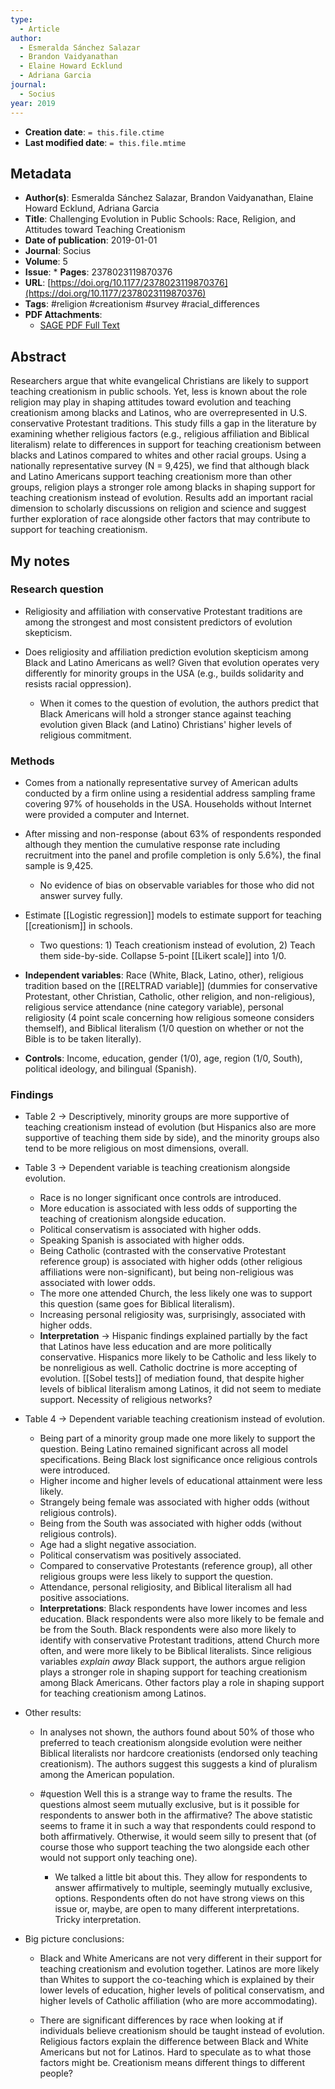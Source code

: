 ```yaml
---
type:
  - Article
author:
  - Esmeralda Sánchez Salazar
  - Brandon Vaidyanathan
  - Elaine Howard Ecklund
  - Adriana Garcia
journal:
  - Socius
year: 2019
---
```


* **Creation date**: `= this.file.ctime`
* **Last modified date**: `= this.file.mtime`

## Metadata

* **Author(s)**: Esmeralda Sánchez Salazar, Brandon Vaidyanathan, Elaine Howard Ecklund, Adriana Garcia
* **Title**: Challenging Evolution in Public Schools: Race, Religion, and Attitudes toward Teaching Creationism
* **Date of publication**: 2019-01-01
* **Journal**: Socius
* **Volume**: 5
* **Issue**: * **Pages**: 2378023119870376
* **URL**: [https://doi.org/10.1177/2378023119870376](https://doi.org/10.1177/2378023119870376)
* **Tags**: #religion #creationism #survey #racial_differences
* **PDF Attachments**:
  * [SAGE PDF Full Text](zotero://open-pdf/library/items/MPTMDBZV)

## Abstract

Researchers argue that white evangelical Christians are likely to support teaching creationism in public schools. Yet, less is known about the role religion may play in shaping attitudes toward evolution and teaching creationism among blacks and Latinos, who are overrepresented in U.S. conservative Protestant traditions. This study fills a gap in the literature by examining whether religious factors (e.g., religious affiliation and Biblical literalism) relate to differences in support for teaching creationism between blacks and Latinos compared to whites and other racial groups. Using a nationally representative survey (N = 9,425), we find that although black and Latino Americans support teaching creationism more than other groups, religion plays a stronger role among blacks in shaping support for teaching creationism instead of evolution. Results add an important racial dimension to scholarly discussions on religion and science and suggest further exploration of race alongside other factors that may contribute to support for teaching creationism.

## My notes

### Research question

* Religiosity and affiliation with conservative Protestant traditions are among the strongest and most consistent predictors of evolution skepticism.
  
* Does religiosity and affiliation prediction evolution skepticism among Black and Latino Americans as well? Given that evolution operates very differently for minority groups in the USA (e.g., builds solidarity and resists racial oppression).
  
	* When it comes to the question of evolution, the authors predict that Black Americans will hold a stronger stance against teaching evolution given Black (and Latino) Christians' higher levels of religious commitment.

### Methods

* Comes from a nationally representative survey of American adults conducted by a firm online using a residential address sampling frame covering 97% of households in the USA. Households without Internet were provided a computer and Internet.
  
* After missing and non-response (about 63% of respondents responded although they mention the cumulative response rate including recruitment into the panel and profile completion is only 5.6%), the final sample is 9,425.
  
	* No evidence of bias on observable variables for those who did not answer survey fully.
	  
* Estimate [[Logistic regression]] models to estimate support for teaching [[creationism]] in schools.
	* Two questions: 1) Teach creationism instead of evolution, 2) Teach them side-by-side. Collapse 5-point  [[Likert scale]] into 1/0.
	  
* **Independent variables**: Race (White, Black, Latino, other), religious tradition based on the [[RELTRAD variable]] (dummies for conservative Protestant, other Christian, Catholic, other religion, and non-religious), religious service attendance (nine category variable), personal religiosity (4 point scale concerning how religious someone considers themself), and Biblical literalism (1/0 question on whether or not the Bible is to be taken literally).
  
* **Controls**: Income, education, gender (1/0), age, region (1/0, South), political ideology, and bilingual (Spanish).

### Findings

* Table 2 -> Descriptively, minority groups are more supportive of teaching creationism instead of evolution (but Hispanics also are more supportive of teaching them side by side), and the minority groups also tend to be more religious on most dimensions, overall.
  
* Table 3 -> Dependent variable is teaching creationism alongside evolution.
	* Race is no longer significant once controls are introduced.
	* More education is associated with less odds of supporting the teaching of creationism alongside education.
	* Political conservatism is associated with higher odds.
	* Speaking Spanish is associated with higher odds.
	* Being Catholic (contrasted with the conservative Protestant reference group) is associated with higher odds (other religious affiliations were non-significant), but being non-religious was associated with lower odds.
	* The more one attended Church, the less likely one was to support this question (same goes for Biblical literalism).
	* Increasing personal religiosity was, surprisingly, associated with higher odds.
	* **Interpretation** -> Hispanic findings explained partially by the fact that Latinos have less education and are more politically conservative. Hispanics more likely to be Catholic and less likely to be nonreligious as well. Catholic doctrine is more accepting of evolution. [[Sobel tests]] of mediation found, that despite higher levels of biblical literalism among Latinos, it did not seem to mediate support. Necessity of religious networks?
	  
* Table 4 -> Dependent variable teaching creationism instead of evolution.
	* Being part of a minority group made one more likely to support the question. Being Latino remained significant across all model specifications. Being Black lost significance once religious controls were introduced.
	* Higher income and higher levels of educational attainment were less likely.
	* Strangely being female was associated with higher odds (without religious controls).
	* Being from the South was associated with higher odds (without religious controls).
	* Age had a slight negative association.
	* Political conservatism was positively associated.
	* Compared to conservative Protestants (reference group), all other religious groups were less likely to support the question.
	* Attendance, personal religiosity, and Biblical literalism all had positive associations.
	* **Interpretations**: Black respondents have lower incomes and less education. Black respondents were also more likely to be female and be from the South. Black respondents were also more likely to identify with conservative Protestant traditions, attend Church more often, and were more likely to be Biblical literalists. Since religious variables *explain away* Black support, the authors argue religion plays a stronger role in shaping support for teaching creationism among Black Americans. Other factors play a role in shaping support for teaching creationism among Latinos.

* Other results:
	* In analyses not shown, the authors found about 50% of those who preferred to teach creationism alongside evolution were neither Biblical literalists nor hardcore creationists (endorsed only teaching creationism). The authors suggest this suggests a kind of pluralism among the American population.
	  
	* #question Well this is a strange way to frame the results. The questions almost seem mutually exclusive, but is it possible for respondents to answer both in the affirmative? The above statistic seems to frame it in such a way that respondents could respond to both affirmatively. Otherwise, it would seem silly to present that (of course those who support teaching the two alongside each other would not support only teaching one).
		* We talked a little bit about this. They allow for respondents to answer affirmatively to multiple, seemingly mutually exclusive, options. Respondents often do not have strong views on this issue or, maybe, are open to many different interpretations. Tricky interpretation.

* Big picture conclusions:
	* Black and White Americans are not very different in their support for teaching creationism and evolution together. Latinos are more likely than Whites to support the co-teaching which is explained by their lower levels of education, higher levels of political conservatism, and higher levels of Catholic affiliation (who are more accommodating).
	  
	* There are significant differences by race when looking at if individuals believe creationism should be taught instead of evolution. Religious factors explain the difference between Black and White Americans but not for Latinos. Hard to speculate as to what those factors might be. Creationism means different things to different people?